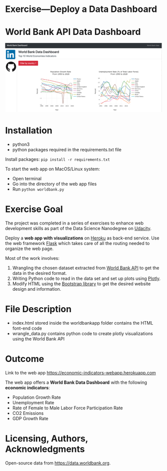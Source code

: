 # Exercise—Deploy a Data Dashboard
# World Bank API Data Dashboard
![Image](web_app_preview.png)

# Installation

- python3
- python packages required in the requirements.txt file

Install packages:
`pip install -r requirements.txt`

To start the web app on MacOS/Linux system:<br>
* Open terminal
* Go into the directory of the web app files
* Run `python worldbank.py`

# Exercise Goal

The project was completed in a series of exercises to enhance web development skills as part of the Data Science Nanodegree on [Udacity](https://www.udacity.com).

Deploy a **web app with visualizations** on [Heroku](https://www.heroku.com) as back-end service. Use the web framework [Flask](https://flask.palletsprojects.com/en/2.0.x/) which takes care of all the routing needed to organize the web page.

Most of the work involves:

1. Wrangling the chosen dataset extracted from [World Bank API](https://datahelpdesk.worldbank.org/knowledgebase/articles/889392-about-the-indicators-api-documentation) to get the data in the desired format.
2. Writing Python code to read in the data set and set up plots using [Plotly](https://plotly.com/python/).
3. Modify HTML using the [Bootstrap library](https://getbootstrap.com) to get the desired website design and information.


# File Description

- index.html stored inside the worldbankapp folder contains the HTML font-end code
- wrangle_data.py contains python code to create plotly visualizations using the World Bank API

# Outcome

Link to the web app https://economic-indicators-webapp.herokuapp.com

The web app offers a **World Bank Data Dashboard** with the following **economic indicators**: <br>
- Population Growth Rate
- Unemployment Rate
- Rate of Female to Male Labor Force Participation Rate
- CO2 Emissions
- GDP Growth Rate

# Licensing, Authors, Acknowledgments

Open-source data from https://data.worldbank.org. 


